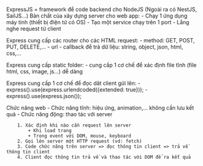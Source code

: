 ExpressJS = framework để code backend cho NodeJS (Ngoài ra có NestJS, SailJS...)
Bản chất của xây dựng server cho web app:
    - Chạy 1 ứng dụng máy tính (thiết bị điện tử có OS)
    - Tạo một service chạy trên 1 port
    - Lắng nghe request từ client

Express cung cấp các router cho các HTML request: 
    - method: GET, POST, PUT, DELETE,...
    - url
    - callback để trả dữ liệu: string, object, json, html, css,...

Express cung cấp static folder:
    - cung cấp 1 cơ chế để xác định file tĩnh (file html, css, image, js...) dễ dàng

Express cung cấp 1 cơ chế để đọc dât client gửi lên:
    - express().use(express.urlendcoded({extended: true}));
    - express().use(express.json());

Chức năng web
    - Chức năng tĩnh: hiệu ứng, animation,... không cần lưu kết quả
    - Chức năng động: thao tác với server
    
        1. Xác định khi nào cần request lên server
            + Khi load trang
            + Trong event với DOM, mouse, keyboard
        2. Gọi lên server một HTTP request (vd: fetch)
        3. Code chức năng trên server => đọc thông tin client => trả về thông tin client
        4. Client đọc thông tin trả về và thao tác với DOM để ra kết quả